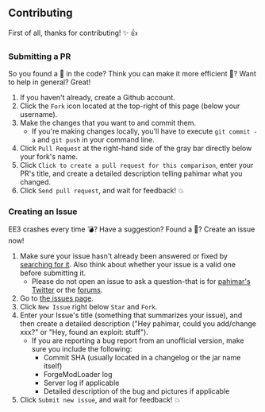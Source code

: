 ## Contributing
First of all, thanks for contributing! :sparkles: :+1:

### Submitting a PR
So you found a :bug: in the code?  Think you can make it more efficient :dash:?  Want to help in general?  Great!

1. If you haven't already, create a Github account.
2. Click the `Fork` icon located at the top-right of this page (below your username).
3. Make the changes that you want to and commit them.
	* If you're making changes locally, you'll have to execute `git commit -a` and `git push` in your command line.
4. Click `Pull Request` at the right-hand side of the gray bar directly below your fork's name.
5. Click `Click to create a pull request for this comparison`, enter your PR's title, and create a detailed description telling pahimar what you changed.
6. Click `Send pull request`, and wait for feedback! :boom:

### Creating an Issue
EE3 crashes every time :bomb:?  Have a suggestion?  Found a :bug:?  Create an issue now!

1. Make sure your issue hasn't already been answered or fixed by [searching for it](https://github.com/pahimar/Equivalent-Exchange-3/search?q=&type=Issues).  Also think about whether your issue is a valid one before submitting it.
	* Please do not open an issue to ask a question-that is for [pahimar's Twitter](https://twitter.com/pahimar/) or the [forums](http://www.minecraftforum.net/topic/1540010-equivalent-exchange-3).
2. Go to [the issues page](http://github.com/pahimar/Equivalent-Exchange-3/issues).
3. Click `New Issue` right below `Star` and `Fork`.
4. Enter your Issue's title (something that summarizes your issue), and then create a detailed description ("Hey pahimar, could you add/change xxx?" or "Hey, found an exploit:  stuff").
	* If you are reporting a bug report from an unofficial version, make sure you include the following:
		* Commit SHA (usually located in a changelog or the jar name itself)
		* ForgeModLoader log
		* Server log if applicable
		* Detailed description of the bug and pictures if applicable
5. Click `Submit new issue`, and wait for feedback! :boom:
